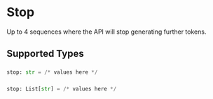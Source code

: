 # Stop

Up to 4 sequences where the API will stop generating further tokens.



## Supported Types

### 

```python
stop: str = /* values here */
```

### 

```python
stop: List[str] = /* values here */
```

